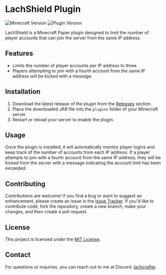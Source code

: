 # LachShield Plugin

![Minecraft Version](https://img.shields.io/badge/Minecraft-1.20.2-brightgreen.svg)
![Plugin Version](https://img.shields.io/badge/Plugin%20Version-1.1-blue.svg)

LachShield is a Minecraft Paper plugin designed to limit the number of player accounts that can join the server from the same IP address.

## Features

- Limits the number of player accounts per IP address to three.
- Players attempting to join with a fourth account from the same IP address will be kicked with a message.

## Installation

1. Download the latest release of the plugin from the [Releases](https://github.com/LachCrafter/LachShield/releases) section.
2. Place the downloaded JAR file into the `plugins` folder of your Minecraft server.
3. Restart or reload your server to enable the plugin.

## Usage

Once the plugin is installed, it will automatically monitor player logins and keep track of the number of accounts from each IP address. If a player attempts to join with a fourth account from the same IP address, they will be kicked from the server with a message indicating the account limit has been exceeded.

## Contributing

Contributions are welcome! If you find a bug or want to suggest an enhancement, please create an issue in the [Issue Tracker](https://github.com/LachCrafter/LachShield/issues). If you'd like to contribute code, fork the repository, create a new branch, make your changes, and then create a pull request.

## License

This project is licensed under the [MIT License](LICENSE).

## Contact

For questions or inquiries, you can reach out to me at Discord: [lachcrafter](mailto:your@email.com).
